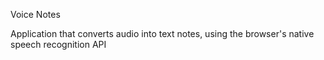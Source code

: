 Voice Notes

Application that converts audio into text notes, using the browser's native speech recognition API
